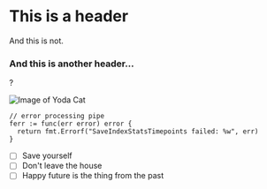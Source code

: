 # This is a header
And this is not.
### And this is another header...
?

![Image of Yoda Cat](https://encrypted-tbn0.gstatic.com/images?q=tbn:ANd9GcSDhAavVPgz_Uj_2-zKk963qr8szw-MrudHng&s)

``` golang
// error processing pipe
ferr := func(err error) error {
  return fmt.Errorf("SaveIndexStatsTimepoints failed: %w", err)
}
```

- [ ] Save yourself
- [ ] Don't leave the house
- [ ] Happy future is the thing from the past
